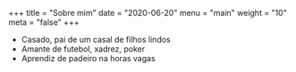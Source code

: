 +++
title = "Sobre mim"
date = "2020-06-20"
menu = "main"
weight = "10"
meta = "false"
+++

+ Casado, pai de um casal de filhos lindos
+ Amante de futebol, xadrez, poker
+ Aprendiz de padeiro na horas vagas

